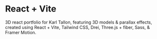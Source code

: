 # React + Vite

3D react portfolio for Karl Tallon, featuring 3D models & parallax effects, created using React + Vite, Tailwind CSS, Drei, Three.js + fiber, Sass, & Framer Motion.

